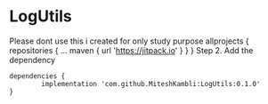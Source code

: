 # LogUtils
Please dont use this i created for only study purpose
	allprojects {
		repositories {
			...
			maven { url 'https://jitpack.io' }
		}
	}
Step 2. Add the dependency

	dependencies {
	        implementation 'com.github.MiteshKambli:LogUtils:0.1.0'
	}
